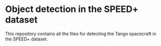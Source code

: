 # Object detection in the SPEED+ dataset

This repository contains all the files for detecting the Tango spacecraft in the SPEED+ dataset.
